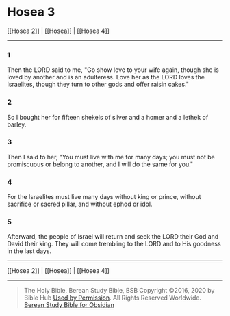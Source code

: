 # Hosea 3

[[Hosea 2]] | [[Hosea]] | [[Hosea 4]]

---

### 1
Then the LORD said to me, "Go show love to your wife again, though she is loved by another and is an adulteress. Love her as the LORD loves the Israelites, though they turn to other gods and offer raisin cakes."

### 2
So I bought her for fifteen shekels of silver and a homer and a lethek of barley.

### 3
Then I said to her, "You must live with me for many days; you must not be promiscuous or belong to another, and I will do the same for you."

### 4
For the Israelites must live many days without king or prince, without sacrifice or sacred pillar, and without ephod or idol.

### 5
Afterward, the people of Israel will return and seek the LORD their God and David their king. They will come trembling to the LORD and to His goodness in the last days.

---

[[Hosea 2]] | [[Hosea]] | [[Hosea 4]]

---

> The Holy Bible, Berean Study Bible, BSB
> Copyright &copy;2016, 2020 by Bible Hub
> [Used by Permission](https://berean.bible/terms.htm). All Rights Reserved Worldwide.
> [Berean Study Bible for Obsidian](https://github.com/gapmiss/berean-study-bible-for-obsidian)

